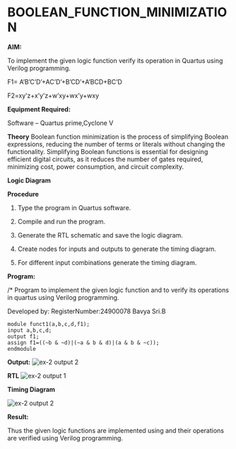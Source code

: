 # BOOLEAN_FUNCTION_MINIMIZATION

**AIM:**

To implement the given logic function verify its operation in Quartus using Verilog programming.

F1= A’B’C’D’+AC’D’+B’CD’+A’BCD+BC’D 

F2=xy’z+x’y’z+w’xy+wx’y+wxy

**Equipment Required:**

Software – Quartus prime,Cyclone V

**Theory**
Boolean function minimization is the process of simplifying Boolean expressions, reducing the number of terms or literals without changing the functionality. Simplifying Boolean functions is essential for designing efficient digital circuits, as it reduces the number of gates required, minimizing cost, power consumption, and circuit complexity.

**Logic Diagram**

**Procedure**

1.	Type the program in Quartus software.

2.	Compile and run the program.

3.	Generate the RTL schematic and save the logic diagram.

4.	Create nodes for inputs and outputs to generate the timing diagram.

5.	For different input combinations generate the timing diagram.


**Program:**

/* Program to implement the given logic function and to verify its operations in quartus using Verilog programming. 

Developed by: RegisterNumber:24900078 Bavya Sri.B
```
module funct1(a,b,c,d,f1);
input a,b,c,d;
output f1;
assign f1=((~b & ~d)|(~a & b & d)|(a & b & ~c));
endmodule
```

**Output:**
![ex-2 output 2](https://github.com/user-attachments/assets/60f160e3-1d7b-4603-a453-c151150e2fc7)


**RTL**
![ex-2 output 1](https://github.com/user-attachments/assets/fa70adc5-2a36-4b21-8495-7b3641342164)

**Timing Diagram**

![ex-2 output 2](https://github.com/user-attachments/assets/40d02589-c128-4bfc-be81-95a6c50fa551)

**Result:**

Thus the given logic functions are implemented using and their operations are verified using Verilog programming.

